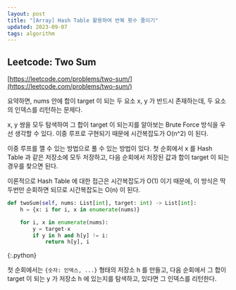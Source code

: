 ```yaml
---
layout: post
title: "[Array] Hash Table 활용하여 반복 횟수 줄이기"
updated: 2023-09-07
tags: algorithm
---
```


## Leetcode: Two Sum

[https://leetcode.com/problems/two-sum/](https://leetcode.com/problems/two-sum/)

요약하면, nums 안에 합이 target 이 되는 두 요소 x, y 가 반드시 존재하는데, 두 요소의 인덱스를 리턴하는 문제다.

x, y 쌍을 모두 탐색하여 그 합이 target 이 되는지를 알아보는 Brute Force 방식을 우선 생각할 수 있다. 이중 루프로 구현되기 때문에 시간복잡도가 O(n^2) 이 된다.

이중 루프를 깰 수 있는 방법으로 풀 수 있는 방법이 있다. 첫 순회에서 x 를 Hash Table 과 같은 저장소에 모두 저장하고, 다음 순회에서 저장된 값과 합이 target 이 되는 경우를 찾으면 된다.

이론적으로 Hash Table 에 대한 접근은 시간복잡도가 O(1) 이기 때문에, 이 방식은 딱 두번만 순회하면 되므로 시간복잡도는 O(n) 이 된다.

```py
def twoSum(self, nums: List[int], target: int) -> List[int]:
    h = {x: i for i, x in enumerate(nums)}

    for i, x in enumerate(nums):
        y = target-x
        if y in h and h[y] != i:
            return h[y], i
```
{:.python}

첫 순회에서는 `{숫자: 인덱스, ...}` 형태의 저장소 h 를 만들고, 다음 순회에서 그 합이 target 이 되는 y 가 저장소 h 에 있는지를 탐색하고, 있다면 그 인덱스를 리턴한다.